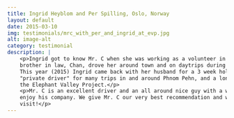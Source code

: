 ```yaml
---
title: Ingrid Heyblom and Per Spilling, Oslo, Norway
layout: default
date: 2015-03-10
img: testimonials/mrc_with_per_and_ingrid_at_evp.jpg
alt: image-alt
category: testimonial
description: |
    <p>Ingrid got to know Mr. C when she was working as a volunteer in Phnom Penh in 2014 for 2 months. Mr. C and his
    brother in law, Chan, drove her around town and on daytrips during her whole stay, and they became good friends.
    This year (2015) Ingrid came back with her husband for a 3 week holiday in Cambodia. We used Mr. C as our
    "private driver" for many trips in and around Phnom Pehn, and a longer 3 day trip to Sen Monorom where we visited
    the Elephant Valley Project.</p>
    <p>Mr. C is an excellent driver and an all around nice guy with a warm heart. He speaks English very well, and we always
    enjoy his company. We give Mr. C our very best recommendation and will for sure use his services again on our next
    visit!</p>
---
```

